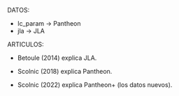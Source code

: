 DATOS:

- lc_param -> Pantheon
- jla -> JLA

ARTICULOS: 

- Betoule (2014) explica JLA. 

- Scolnic (2018) explica Pantheon.

- Scolnic (2022) explica Pantheon+ (los datos nuevos).
